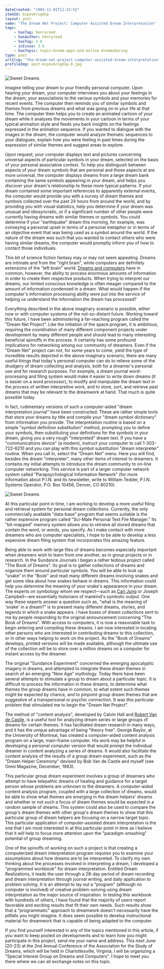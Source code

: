 ```yaml
---
dateCreated: "1984-11-01T11:32:52"
itemId: bcpov6rsgdnp
layout: post
name: "The Dream Net Project: Computer Assisted Dream Interpretation"
tags:
    - hasTag: henryreed
    - hasAuthor: henryreed
    - hasTag: 3.6
    - inIssue: 3.6
    - hasTopic: topic~dream-apps-and-online-dreamsharing
type: post
urlSlug: "the-dream-net-project-computer-assisted-dream-interpretation"
profileImg: post-bcpov6rsgdnp-0.jpg
---
```


![Sweet Dreams](../images/post-bcpov6rsgdnp-0.jpg)

Imagine telling your dream to your friendly personal computer. Upon hearing your dream, your computer interviews you about your feelings in the dream, your associations to the various symbols and your memories for recent events. The computer then reminds you of similar symbols and themes from previous dreams and what was going on in your life at that time. The computer then helps you to create an animated cartoon of your dream while it analyses the movements in your cartoon in terms of your typical animation style and feeds you back insights on the feelings expressed in the animation sequence. If you wanted to dialogue with the images in the dream, the computer would analyze thematic sequences to your dialogues, explain how you were feeling in past times during the expression of similar themes and suggest areas to explore.

Upon request, your computer displays text and pictures concerning universal aspects of particular symbols in your dream, selected on the basis of your personal associative context. To help you distinguish between aspects of your dream symbols that are personal and those aspects at are more universal, the computer displays dreams from a large dream bank containing the same symbols appearing in your dream, and helps you discover your dream's relationship to these more typical patterns. If your dream contained some important references to apparently external events, the computer would provide you with a survey of dream themes and symbols collected over the past 24 hours from around the world, and by providing you with visual statistics, help you determine if your dream was unusual and idiosyncratic, or if a significant number of other people were currently having dreams with similar themes or symbols. You could determine if your "earthquake" dream this morning, for example, was conveying a personal upset in terms of a personal metaphor or in terms of an objective event that was being used as a symbol around the world. If the nature of the dream was such that you wanted to contact others who were having similar dreams, the computer would promptly inform you of how to contact those individuals.

This bit of science fiction fantasy may or may not seem appealing. Dreams are intimate and from the "right brain", while computers are definitely extensions of the "left brain" world. [Dreams and computers](../topic~dream-apps-and-online-dreamsharing) have in common, however, the ability to process enormous amounts of information in order to create their respective products. When trying to interpret our dreams, our limited conscious knowledge is often meager compared to the amount of information condensed in a dream. What would happen if the computer's information processing ability were put into the service of helping us understand the information the dream has processed?

Everything described in the above imaginary scenario is possible, either now or with computer systems of the not-so-distant future. Working toward this future, I have been administering a far-reaching program called the "Dream Net Project". Like the initiation of the space program, it is ambitious, requiring the coordination of many different component projects under development by many different people and should lead to many interesting beneficial spinoffs in the process. It certainly has some profound implications for networking among our community of dreamers. Even if the "Dream Net" project can not, for some years to come, yield the type of incredible results depicted in the above imaginary scenario, there are many useful things that today's personal computer can do to relieve some of the drudgery of dream collecting and analysis, both for a dreamer's personal use and for research purposes. For example, a dream journal word-processing and filing system would make it easier to write down dreams (it is easier on a word processor), to modify and manipulate the dream text in the process of written interpretive work, and to store, sort, and retrieve past dreams that may be relevant to the dreamwork at hand. That much is quite possible today.

In fact, rudimentary versions of such a computer-aided "dream interpretation journal" have been constructed. These are rather simple tools that store your dreams by title and compile your "dream symbol dictionary" from information you provide. The interpretation routine is based on a simple "symbol definition substitution" method, prompting you to define your symbols, then substituting your definitions for the symbols in your dream, giving you a very rough "interpreted" dream text. If you have a "communications device" (a modem), instruct your computer to call 1-303-722-6210 and you can play with this symbol substitution "dream interpreter" routine. When you call in, select the "Dream Net" menu. Here you will find, besides the dream "interpreter", many other items of interest to dreamers. It contains my initial attempts to introduce the dream community to on-line computer networking. This service is part of a larger computer network system called "Parapsychological Information Network" (for more information about P.I.N. and its newsletter, write to William Tedder, P.I.N. Systems Operator, P.O. Box 10456, Denver, CO 80210).

![Sweet Dreams](../images/post-bcpov6rsgdnp-1.jpg)

At this particular point in time, I am working to develop a more useful filing and retrieval system for personal dream collections. Currently, the only commercially available "data-base" program that seems suitable is the rather expensive program called "Sci-Mate Personal Text File Manager." Its "bit-mapped" memory system allows you to retrieve all stored dreams that contain the word, or words, you specify. As I make contact with more dreamers who are computer specialists, I hope to be able to develop a less expensive dream filing system that incorporates this amazing feature.

Being able to work with large files of dreams becomes especially important when dreamers wish to learn from one another, as in group projects or in research. In the Sundance Journals I began a rather tedious project called "The Book of Dreams". Its goal is to gather collections of dreams and organize them around particular symbols. You will be able to look up "snake" in the "Book" and read many different dreams involving snakes and get some idea about how snakes behave in dreams. This information could help you determine the meaning of your snake's appearance in your dream. The experts on symbology whom we respect—such as [Carl Jung](../topic~jung_and_dreams) or Joseph Campbell—are essentially historians of mankind's symbolic output. One way these experts answer a question such as, "what is the meaning of 'snake' in a dream?" is to present many different dreams, stories, and legends in which a snake appears. I have boxes of dream collections sent to me by people responding to the original announcement concerning "The Book of Dreams". With access to computers, it is now a reasonable task to begin entering and compiling these dreams. I am now interested in locating other persons who are interested in contributing dreams to this collection, or in other ways helping to work on the project. As the "Book of Dreams" develops, printed versions will be made available, although the ultimate use of the collection will be to store over a million dreams on a computer for instant access by the dreamer.

The original "Sundance Experiment" concerned the emerging apocalyptic imagery in dreams, and attempted to integrate these dream themes in search of an emerging "New Age" mythology. Today there have been several attempts to stimulate a group to dream about a particular topic. It is difficult to process the information in these dreams, to determine what themes the group dreams have in common, to what extent such themes might be expected by chance, and to pinpoint group dream themes that are suggestive of a transpersonal or psychic connection. It was this particular problem that stimulated me to begin the "Dream Net Project".

The method of "content analysis", developed by Calvin Hall and [Robert Van de Castle](../@bobvandecastle), is a useful tool for analyzing dream series or large groups of dreams for certain themes. It has facilitated dream research in many ways, and it has the unique advantage of being "theory free". George Baylor, at the University of Montreal, has created a computer-aided content analysis program on a large, main-frame computer. His work may be helpful in developing a personal computer version that would prompt the individual dreamer in content analyzing a series of dreams. It would also facilitate the content analysis of the results of a group dream experiment, such as the "Dream Helper Ceremony" devised by Bob Van de Castle and myself (see Omni Magazine, December, 1983).

This particular group dream experiment involves a group of dreamers who attempt to have telepathic dreams of healing and guidance for a target person whose problems are unknown to the dreamers. A computer-aided content analysis program, coupled with a large collection of dreams, would be able to show what themes are emerging in the dream helpers' dreams and whether or not such a focus of dream themes would be expected in a random sample of dreams. This system could also be used to compare the group's dream themes with other group's dream themes to show that this particular group of dream helpers are focusing on a narrow target topic. This particular application of computer-assisted dream interpretation is the one that I am most interested in at this particular point in time as I believe that it will help to focus more attention upon the "paradigm-smashing" potential of group dreaming.

One of the spinoffs of working on such a project is that creating a computerized dream interpretation program requires you to examine your assumptions about how dreams are to be interpreted. To clarify my own thinking about the processes involved in interpreting a dream, I developed a "programmed workbook" for dream interpretation. Entitled Dream Realizations, it leads the user through a 28-day period of dream recording and dream interpretation through journal writing, and daily application to problem solving. It is an attempt to lay out a "program" (although no computer is involved) of creative problem-solving using dream interpretation as the major source of inspiration. In testing this workbook with hundreds of others, I have found that the majority of users report favorable and exciting results that fit their own needs. Such results show that a "programmatic" approach to dreamwork doesn't necessarily have the pitfalls you might imagine. It does seem possible to develop instructional material for dreamwork that is capable of being adapted to the computer.

If you find yourself interested in any of the topics mentioned in this article, if you want to keep posted on developments and to learn how you might participate in this project, send me your name and address. This next June (20-23) at the 2nd Annual Conference of the Association for the Study of Dreams, which will be held in Charlottesville, Virginia, I will be organizing a "Special Interest Group on Dreams and Computers". I hope to meet you there where we can all exchange notes on this topic.
